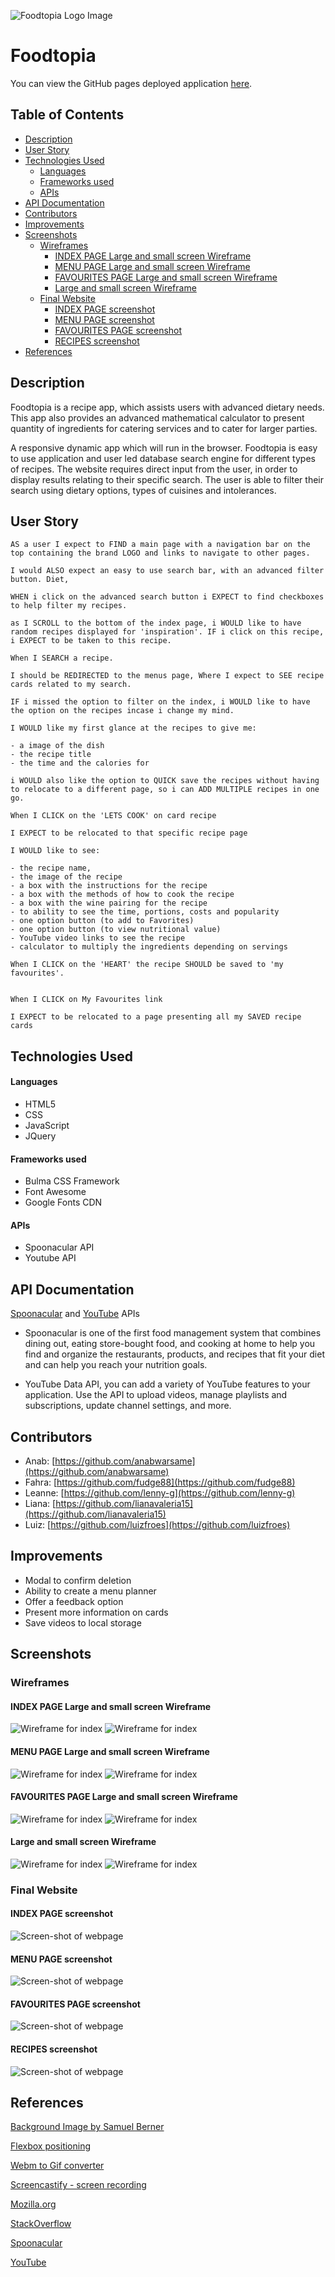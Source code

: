 ![Foodtopia Logo Image](./assets/images/logo.PNG)

<h1>Foodtopia</h1>

You can view the GitHub pages deployed application [here](https://lianavaleria15.github.io/foodtopia/).

<h2>Table of Contents</h2>

- [Description](#description)
- [User Story](#user-story)
- [Technologies Used](#technologies-used)
    - [Languages](#languages)
    - [Frameworks used](#frameworks-used)
    - [APIs](#apis)
- [API Documentation](#api-documentation)
- [Contributors](#contributors)
- [Improvements](#improvements)
- [Screenshots](#screenshots)
  - [Wireframes](#wireframes)
    - [INDEX PAGE Large and small screen Wireframe](#index-page-large-and-small-screen-wireframe)
    - [MENU PAGE Large and small screen Wireframe](#menu-page-large-and-small-screen-wireframe)
    - [FAVOURITES PAGE Large and small screen Wireframe](#favourites-page-large-and-small-screen-wireframe)
    - [Large and small screen Wireframe](#large-and-small-screen-wireframe)
  - [Final Website](#final-website)
    - [INDEX PAGE screenshot](#index-page-screenshot)
    - [MENU PAGE screenshot](#menu-page-screenshot)
    - [FAVOURITES PAGE screenshot](#favourites-page-screenshot)
    - [RECIPES screenshot](#recipes-screenshot)
- [References](#references)

## Description

Foodtopia is a recipe app, which assists users with advanced dietary needs. This app also provides an advanced mathematical calculator to present quantity of ingredients for catering services and to cater for larger parties.

A responsive dynamic app which will run in the browser. Foodtopia is easy to use application and user led database search engine for different types of recipes. The website requires direct input from the user, in order to display results relating to their specific search. The user is able to filter their search using dietary options, types of cuisines and intolerances.

## User Story

```
AS a user I expect to FIND a main page with a navigation bar on the top containing the brand LOGO and links to navigate to other pages.

I would ALSO expect an easy to use search bar, with an advanced filter button. Diet,

WHEN i click on the advanced search button i EXPECT to find checkboxes to help filter my recipes.

as I SCROLL to the bottom of the index page, i WOULD like to have random recipes displayed for 'inspiration'. IF i click on this recipe, i EXPECT to be taken to this recipe.

When I SEARCH a recipe.

I should be REDIRECTED to the menus page, Where I expect to SEE recipe cards related to my search.

IF i missed the option to filter on the index, i WOULD like to have the option on the recipes incase i change my mind.

I WOULD like my first glance at the recipes to give me:

- a image of the dish
- the recipe title
- the time and the calories for

i WOULD also like the option to QUICK save the recipes without having to relocate to a different page, so i can ADD MULTIPLE recipes in one go.

When I CLICK on the 'LETS COOK' on card recipe

I EXPECT to be relocated to that specific recipe page

I WOULD like to see:

- the recipe name,
- the image of the recipe
- a box with the instructions for the recipe
- a box with the methods of how to cook the recipe
- a box with the wine pairing for the recipe
- to ability to see the time, portions, costs and popularity
- one option button (to add to Favorites)
- one option button (to view nutritional value)
- YouTube video links to see the recipe
- calculator to multiply the ingredients depending on servings

When I CLICK on the 'HEART' the recipe SHOULD be saved to 'my favourites'.


When I CLICK on My Favourites link

I EXPECT to be relocated to a page presenting all my SAVED recipe cards

```

## Technologies Used

#### Languages

- HTML5
- CSS
- JavaScript
- JQuery

#### Frameworks used

- Bulma CSS Framework
- Font Awesome
- Google Fonts CDN

#### APIs

- Spoonacular API
- Youtube API

## API Documentation

[Spoonacular](https://spoonacular.com/food-api) and [YouTube](https://developers.google.com/youtube/v3/getting-started?hl=en) APIs

- Spoonacular is one of the first food management system that combines dining out, eating store-bought food, and cooking at home to help you find and organize the restaurants, products, and recipes that fit your diet and can help you reach your nutrition goals.

- YouTube Data API, you can add a variety of YouTube features to your application. Use the API to upload videos, manage playlists and subscriptions, update channel settings, and more.

## Contributors

- Anab: [https://github.com/anabwarsame](https://github.com/anabwarsame)
- Fahra: [https://github.com/fudge88](https://github.com/fudge88)
- Leanne: [https://github.com/lenny-g](https://github.com/lenny-g)
- Liana: [https://github.com/lianavaleria15](https://github.com/lianavaleria15)
- Luiz: [https://github.com/luizfroes](https://github.com/luizfroes)

## Improvements

- Modal to confirm deletion
- Ability to create a menu planner
- Offer a feedback option
- Present more information on cards
- Save videos to local storage

## Screenshots

### Wireframes

#### INDEX PAGE Large and small screen Wireframe

![Wireframe for index](./assets/images/wireframes/index-wf.png)
![Wireframe for index](./assets/images/wireframes/index-wf-sm.png)

#### MENU PAGE Large and small screen Wireframe

![Wireframe for index](./assets/images/wireframes/menu-wf.png)
![Wireframe for index](./assets/images/wireframes/menu-wf-sm.png)

#### FAVOURITES PAGE Large and small screen Wireframe

![Wireframe for index](./assets/images/wireframes/fav-wf.png)
![Wireframe for index](./assets/images/wireframes/fav-wf-sm.png)

#### Large and small screen Wireframe

![Wireframe for index](./assets/images/wireframes/recipe-wf.png)
![Wireframe for index](./assets/images/wireframes/recipe-wf-sm.png)

### Final Website

#### INDEX PAGE screenshot

![Screen-shot of webpage](./assets/images/wireframes/index-ss.png)

#### MENU PAGE screenshot

![Screen-shot of webpage](./assets/images/wireframes/menu-ss.png)

#### FAVOURITES PAGE screenshot

![Screen-shot of webpage](./assets/images/wireframes/favourites-ss.png)

#### RECIPES screenshot

![Screen-shot of webpage](./assets/images/wireframes/recipe-ss.png)

## References

[Background Image by Samuel Berner](https://unsplash.com/@saaam_chan?utm_source=unsplash&utm_medium=referral&utm_content=creditCopyText)

[Flexbox positioning](https://developer.mozilla.org/en-US/docs/Web/CSS/CSS_Flexible_Box_Layout/Aligning_Items_in_a_Flex_Container)

[Webm to Gif converter](https://cloudconvert.com/webm-to-gif)

[Screencastify - screen recording](https://www.screencastify.com/)

[Mozilla.org](https://developer.mozilla.org/en-US/docs/Web/JavaScript/Reference/Global_Objects/Array/forEach)

[StackOverflow](https://stackoverflow.com/questions/9329446/for-each-over-an-array-in-javascript)

[Spoonacular](https://spoonacular.com/food-api)

[YouTube](https://developers.google.com/youtube/v3/getting-started?hl=en)
